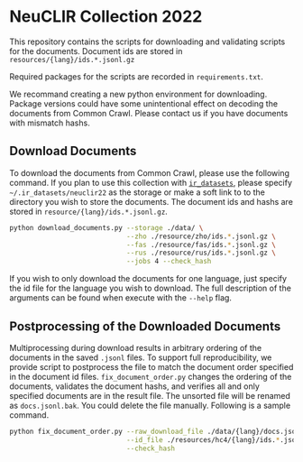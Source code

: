 # NeuCLIR Collection 2022

This repository contains the scripts for downloading and validating scripts for the documents. 
Document ids are stored in `resources/{lang}/ids.*.jsonl.gz`

Required packages for the scripts are recorded in `requirements.txt`. 

We recommand creating a new python environment for downloading. Package versions could have some unintentional effect on decoding 
the documents from Common Crawl. Please contact us if you have documents with mismatch hashs. 

## Download Documents

To download the documents from Common Crawl, please use the following command.
If you plan to use this collection with [`ir_datasets`](https://ir-datasets.com/), please specify `~/.ir_datasets/neuclir22` 
as the storage or make a soft link to to the directory you wish to store the documents. The document ids and hashs are 
stored in `resource/{lang}/ids.*.jsonl.gz`. 

```bash
python download_documents.py --storage ./data/ \
                             --zho ./resource/zho/ids.*.jsonl.gz \
                             --fas ./resource/fas/ids.*.jsonl.gz \
                             --rus ./resource/rus/ids.*.jsonl.gz \
                             --jobs 4 --check_hash
```

If you wish to only download the documents for one language, just specify the id file for the language
you wish to download. 
The full description of the arguments can be found when execute with the `--help` flag.

## Postprocessing of the Downloaded Documents

Multiprocessing during download results in arbitrary ordering of the documents in the saved `.jsonl` files. 
To support full reproducibility, we provide script to postprocess the file to match the document order specified in the document id files. 
`fix_document_order.py` changes the ordering of the documents, validates the document hashs, and verifies all and only specified documents are in 
the result file. The unsorted file will be renamed as `docs.jsonl.bak`. You could delete the file manually. Following is a sample command. 

```bash
python fix_document_order.py --raw_download_file ./data/{lang}/docs.jsonl \
                             --id_file ./resources/hc4/{lang}/ids.*.jsonl.gz \
                             --check_hash
```

